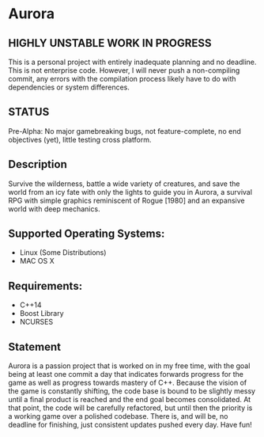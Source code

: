 # Aurora

## HIGHLY UNSTABLE WORK IN PROGRESS
This is a personal project with entirely inadequate planning and no deadline. This is not enterprise code. However, I will never push a non-compiling commit, any errors with the compilation process likely have to do with dependencies or system differences.

## STATUS
Pre-Alpha: No major gamebreaking bugs, not feature-complete, no end objectives (yet), little testing cross platform.

## Description
Survive the wilderness, battle a wide variety of creatures, and save the world from an icy fate with only the lights to guide you in Aurora, a survival RPG with simple graphics reminiscent of Rogue [1980] and an expansive world with deep mechanics.

## Supported Operating Systems:
<ul>
<li> Linux (Some Distributions) </li>
<li> MAC OS X </li>
</ul>

## Requirements:
<ul>
<li> C++14
<li> Boost Library
<li> NCURSES
</ul>

## Statement
Aurora is a passion project that is worked on in my free time, with the goal being at least one commit a day that indicates forwards progress for the game as well as progress towards mastery of C++. Because the vision of the game is constantly shifting, the code base is bound to be slightly messy until a final product is reached and the end goal becomes consolidated. At that point, the code will be carefully refactored, but until then the priority is a working game over a polished codebase. There is, and will be, no deadline for finishing, just consistent updates pushed every day. Have fun!
